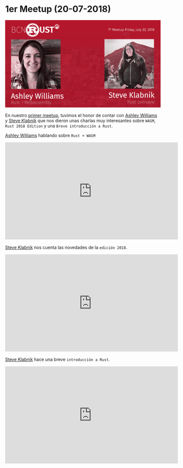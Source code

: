 # 1er Meetup (20-07-2018)

![primer meetup](img/meetup_01.png 'primer meetup')

En nuestro [primer meetup](https://www.meetup.com/es-ES/BcnRust/events/251237895/), tuvimos el honor de contar con [Ashley Williams](https://twitter.com/ag_dubs) y [Steve Klabnik](https://twitter.com/steveklabnik) que nos dieron unas charlas muy interesantes sobre `WASM`, `Rust 2018 Edition` y una `Breve introducción a Rust`.

[Ashley Williams](https://twitter.com/ag_dubs) hablando sobre `Rust + WASM`

<iframe width="560" height="315" src="https://www.youtube.com/embed/47M3TvrfmeY" frameborder="0" allow="autoplay; encrypted-media" allowfullscreen></iframe>

[Steve Klabnik](https://twitter.com/steveklabnik) nos cuenta las novedades de la `edición 2018`.

<iframe width="560" height="315" src="https://www.youtube.com/embed/v-vKobEbJ1s" frameborder="0" allow="autoplay; encrypted-media" allowfullscreen></iframe>

[Steve Klabnik](https://twitter.com/steveklabnik) hace una breve `introducción a Rust`.

<iframe width="560" height="315" src="https://www.youtube.com/embed/bG-Yq_XnWS8" frameborder="0" allow="autoplay; encrypted-media" allowfullscreen></iframe>

